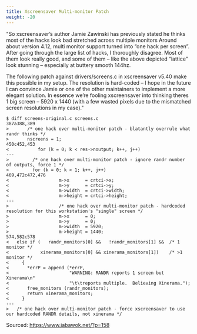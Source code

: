 ```yaml
---
title: Xscreensaver Multi-monitor Patch
weight: -20
---
```


"So xscreensaver’s author Jamie Zawinski has previously stated he thinks most of the hacks look bad stretched across multiple monitors Around about version 4.12, multi monitor support turned into “one hack per screen”. After going through the large list of hacks, I thoroughly disagree. Most of them look really good, and some of them – like the above depicted “lattice” look stunning – especially at buttery smooth 144hz.

The following patch against drivers/screens.c in xscreensaver v5.40 make this possible in my setup. The resolution is hard-coded – I hope in the future I can convince Jamie or one of the other maintainers to implement a more elegant solution. In essence we’re fooling xscreensaver into thinking theres 1 big screen – 5920 x 1440 (with a few wasted pixels due to the mismatched screen resolutions in my case)."

```
$ diff screens-original.c screens.c
387a388,389
>       /* one hack over multi-monitor patch - blatantly overrule what randr thinks */
>       nscreens = 1;
450c452,453
<           for (k = 0; k < res->noutput; k++, j++)
---
>         /* one hack over multi-monitor patch - ignore randr number of outputs, force 1 */
>         for (k = 0; k < 1; k++, j++)
469,472c472,476
<                   m->x      = crtci->x;
<                   m->y      = crtci->y;
<                   m->width  = crtci->width;
<                   m->height = crtci->height;
---
>                   /* one hack over multi-monitor patch - hardcoded resolution for this workstation's "single" screen */
>                   m->x      = 0;
>                   m->y      = 0;
>                   m->width  = 5920;
>                   m->height = 1440;
574,582c578
<   else if (   randr_monitors[0] &&   !randr_monitors[1] &&  /* 1 monitor */
<            xinerama_monitors[0] && xinerama_monitors[1])    /* >1 monitor */
<     {
<       *errP = append (*errP,
<                       "WARNING: RANDR reports 1 screen but Xinerama\n"
<                       "\t\treports multiple.  Believing Xinerama.");
<       free_monitors (randr_monitors);
<       return xinerama_monitors;
<     }
---
>   /* one hack over multi-monitor patch - force xscreensaver to use our hardcoded RANDR details, not xinerama */
```

Sourced: https://www.jabawok.net/?p=158

